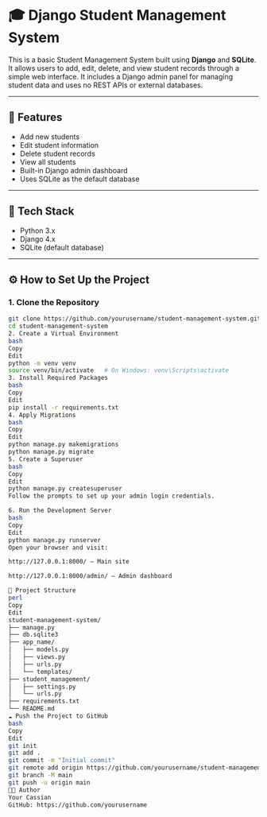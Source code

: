 # 🎓 Django Student Management System

This is a basic Student Management System built using **Django** and **SQLite**. It allows users to add, edit, delete, and view student records through a simple web interface. It includes a Django admin panel for managing student data and uses no REST APIs or external databases.

---

## 🚀 Features

- Add new students
- Edit student information
- Delete student records
- View all students
- Built-in Django admin dashboard
- Uses SQLite as the default database

---

## 🧰 Tech Stack

- Python 3.x
- Django 4.x
- SQLite (default database)

---

## ⚙️ How to Set Up the Project

### 1. Clone the Repository

```bash
git clone https://github.com/yourusername/student-management-system.git
cd student-management-system
2. Create a Virtual Environment
bash
Copy
Edit
python -m venv venv
source venv/bin/activate   # On Windows: venv\Scripts\activate
3. Install Required Packages
bash
Copy
Edit
pip install -r requirements.txt
4. Apply Migrations
bash
Copy
Edit
python manage.py makemigrations
python manage.py migrate
5. Create a Superuser
bash
Copy
Edit
python manage.py createsuperuser
Follow the prompts to set up your admin login credentials.

6. Run the Development Server
bash
Copy
Edit
python manage.py runserver
Open your browser and visit:

http://127.0.0.1:8000/ – Main site

http://127.0.0.1:8000/admin/ – Admin dashboard

📁 Project Structure
perl
Copy
Edit
student-management-system/
├── manage.py
├── db.sqlite3
├── app_name/
│   ├── models.py
│   ├── views.py
│   ├── urls.py
│   └── templates/
├── student_management/
│   ├── settings.py
│   └── urls.py
├── requirements.txt
└── README.md
☁️ Push the Project to GitHub
bash
Copy
Edit
git init
git add .
git commit -m "Initial commit"
git remote add origin https://github.com/yourusername/student-management-system.git
git branch -M main
git push -u origin main
👨‍💻 Author
Your Cassian
GitHub: https://github.com/yourusername












